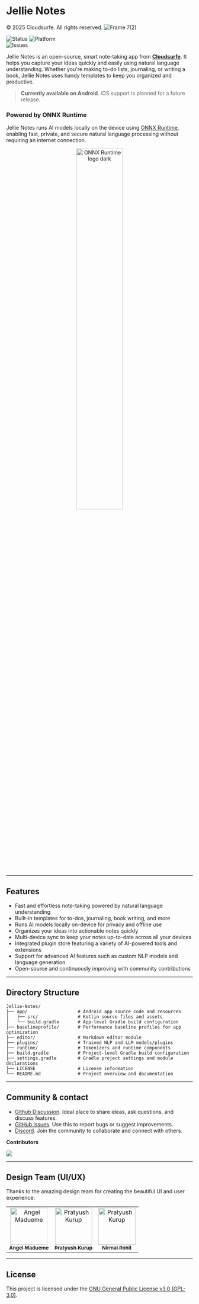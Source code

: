 # Jellie Notes
© 2025 Cloudsurfe. All rights reserved.
![Frame 7(2)](https://github.com/user-attachments/assets/713ecc23-6bb3-4b45-b1eb-649417270b49)


![Status](https://img.shields.io/badge/status-under_development-orange)
![Platform](https://img.shields.io/badge/platform-Android-blue) <br>![Issues](https://img.shields.io/github/issues/CloudSurfe/JellyNotes)

Jellie Notes is an open-source, smart note-taking app from [**Cloudsurfe**](https://www.cloudsurfe.com). It helps you capture your ideas quickly and easily using natural language understanding. Whether you're making to-do lists, journaling, or writing a book, Jellie Notes uses handy templates to keep you organized and productive.

> **Currently available on Android**. iOS support is planned for a future release.

### Powered by ONNX Runtime
Jellie Notes runs AI models locally on the device using [ONNX Runtime](https://onnxruntime.ai/), enabling fast, private, and secure natural language processing without requiring an internet connection.
<p align="center">
  <img width="50%" src="https://github.com/user-attachments/assets/9da580c8-c00f-4577-826c-3d43e457406c" alt="ONNX Runtime logo dark" />
</p>

---
## Features
- Fast and effortless note-taking powered by natural language understanding  
- Built-in templates for to-dos, journaling, book writing, and more  
- Runs AI models locally on-device for privacy and offline use  
- Organizes your ideas into actionable notes quickly  
- Multi-device sync to keep your notes up-to-date across all your devices  
- Integrated plugin store featuring a variety of AI-powered tools and extensions  
- Support for advanced AI features such as custom NLP models and language generation  
- Open-source and continuously improving with community contributions

---
## Directory Structure

```plaintext
Jellie-Notes/
├── app/                   # Android app source code and resources
│   ├── src/               # Kotlin source files and assets
│   └── build.gradle       # App-level Gradle build configuration
├── baselineprofile/       # Performance baseline profiles for app optimization
├── editor/                # Markdown editor module
├── plugins/               # Trained NLP and LLM models/plugins
├── runtime/               # Tokenizers and runtime components
├── build.gradle           # Project-level Gradle build configuration
├── settings.gradle        # Gradle project settings and module declarations
├── LICENSE                # License information
└── README.md              # Project overview and documentation
```

---
## Community & contact

- [Github Discussion](https://github.com/CloudSurfe/Jellie-Notes/discussions). Ideal place to share ideas, ask questions, and discuss features.
- [GitHub Issues](https://github.com/CloudSurfe/Jellie-Notes/issues). Use this to report bugs or suggest improvements.
- [Discord](https://discord.gg/E9WqvF5H). Join the community to collaborate and connect with others.

**Contributors**

<a href="https://github.com/CloudSurfe/Jellie-Notes/graphs/contributors">
  <img src="https://contrib.rocks/image?repo=CloudSurfe/Jellie-Notes" />
</a>

---

## Design Team (UI/UX)

Thanks to the amazing design team for creating the beautiful UI and user experience:
<table>
  <tbody>
    <tr>
      <td align="center">
        <a href="https://www.behance.net/angel_madueme#">
          <img src="https://mir-s3-cdn-cf.behance.net/user/115/120279896557085.662fbcc516a0d.jpg" width="100px;" alt="Angel Madueme"/>
          <br />
          <sub><b>Angel Madueme</b></sub>
        </a>
      </td>
      <td align="center">
        <a href="https://www.behance.net/pratyushkurup1#">
          <img src="https://mir-s3-cdn-cf.behance.net/user/115/1625901901758375.6776cc68561b1.jpg" width="100px;" alt="Pratyush Kurup"/>
          <br />
          <sub><b>Pratyush Kurup</b></sub>
        </a>
      </td>
      <td align="center">
        <a href="https://dribbble.com/nkrohit">
          <img src="https://cdn.dribbble.com/users/15988874/avatars/normal/be56edcc85269c84b5dbdbdb2d5ddaa1.jpg?1695371692" width="100px;" alt="Pratyush Kurup"/>
          <br />
          <sub><b>Nirmal Rohit</b></sub>
        </a>
      </td>
    </tr>
  </tbody>
</table>


---
## License
This project is licensed under the [GNU General Public License v3.0 (GPL-3.0)](https://choosealicense.com/licenses/gpl-3.0/).  
